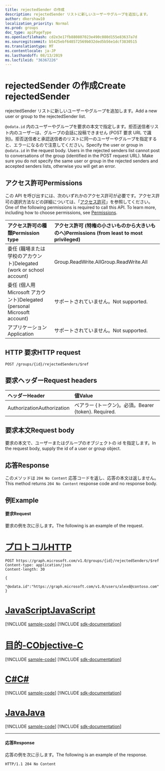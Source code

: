 ```yaml
---
title: rejectedSender の作成
description: rejectedSender リストに新しいユーザーやグループを追加します。
author: dkershaw10
localization_priority: Normal
ms.prod: groups
doc_type: apiPageType
ms.openlocfilehash: cd2e3e17fb880807023e490c080d155e83637a7d
ms.sourcegitcommit: b5425ebf648572569b032ded5b56e1dcf3830515
ms.translationtype: MT
ms.contentlocale: ja-JP
ms.lasthandoff: 08/13/2019
ms.locfileid: "36367226"
---
```

# <a name="create-rejectedsender"></a><span data-ttu-id="f6fb4-103">rejectedSender の作成</span><span class="sxs-lookup"><span data-stu-id="f6fb4-103">Create rejectedSender</span></span>
<span data-ttu-id="f6fb4-104">rejectedSender リストに新しいユーザーやグループを追加します。</span><span class="sxs-lookup"><span data-stu-id="f6fb4-104">Add a new user or group to the rejectedSender list.</span></span>

<span data-ttu-id="f6fb4-p101">`@odata.id` 内のユーザーやグループを要求の本文で指定します。拒否送信者リスト内のユーザーは、グループの会話に投稿できません (POST 要求 URL で識別)。拒否送信者と承認送信者のリストに同一のユーザーやグループを指定すると、エラーになるので注意してください。</span><span class="sxs-lookup"><span data-stu-id="f6fb4-p101">Specify the user or group in `@odata.id` in the request body. Users in the rejected senders list cannot post to conversations of the group (identified in the POST request URL). Make sure you do not specify the same user or group in the rejected senders and accepted senders lists, otherwise you will get an error.</span></span>

## <a name="permissions"></a><span data-ttu-id="f6fb4-108">アクセス許可</span><span class="sxs-lookup"><span data-stu-id="f6fb4-108">Permissions</span></span>
<span data-ttu-id="f6fb4-p102">この API を呼び出すには、次のいずれかのアクセス許可が必要です。アクセス許可の選択方法などの詳細については、「[アクセス許可](/graph/permissions-reference)」を参照してください。</span><span class="sxs-lookup"><span data-stu-id="f6fb4-p102">One of the following permissions is required to call this API. To learn more, including how to choose permissions, see [Permissions](/graph/permissions-reference).</span></span>

|<span data-ttu-id="f6fb4-111">アクセス許可の種類</span><span class="sxs-lookup"><span data-stu-id="f6fb4-111">Permission type</span></span>      | <span data-ttu-id="f6fb4-112">アクセス許可 (特権の小さいものから大きいものへ)</span><span class="sxs-lookup"><span data-stu-id="f6fb4-112">Permissions (from least to most privileged)</span></span>              |
|:--------------------|:---------------------------------------------------------|
|<span data-ttu-id="f6fb4-113">委任 (職場または学校のアカウント)</span><span class="sxs-lookup"><span data-stu-id="f6fb4-113">Delegated (work or school account)</span></span> | <span data-ttu-id="f6fb4-114">Group.ReadWrite.All</span><span class="sxs-lookup"><span data-stu-id="f6fb4-114">Group.ReadWrite.All</span></span>    |
|<span data-ttu-id="f6fb4-115">委任 (個人用 Microsoft アカウント)</span><span class="sxs-lookup"><span data-stu-id="f6fb4-115">Delegated (personal Microsoft account)</span></span> | <span data-ttu-id="f6fb4-116">サポートされていません。</span><span class="sxs-lookup"><span data-stu-id="f6fb4-116">Not supported.</span></span>    |
|<span data-ttu-id="f6fb4-117">アプリケーション</span><span class="sxs-lookup"><span data-stu-id="f6fb4-117">Application</span></span> | <span data-ttu-id="f6fb4-118">サポートされていません。</span><span class="sxs-lookup"><span data-stu-id="f6fb4-118">Not supported.</span></span> |

## <a name="http-request"></a><span data-ttu-id="f6fb4-119">HTTP 要求</span><span class="sxs-lookup"><span data-stu-id="f6fb4-119">HTTP request</span></span>
<!-- { "blockType": "ignored" } -->
```http
POST /groups/{id}/rejectedSenders/$ref
```
## <a name="request-headers"></a><span data-ttu-id="f6fb4-120">要求ヘッダー</span><span class="sxs-lookup"><span data-stu-id="f6fb4-120">Request headers</span></span>
| <span data-ttu-id="f6fb4-121">ヘッダー</span><span class="sxs-lookup"><span data-stu-id="f6fb4-121">Header</span></span>       | <span data-ttu-id="f6fb4-122">値</span><span class="sxs-lookup"><span data-stu-id="f6fb4-122">Value</span></span> |
|:---------------|:--------|
| <span data-ttu-id="f6fb4-123">Authorization</span><span class="sxs-lookup"><span data-stu-id="f6fb4-123">Authorization</span></span>  | <span data-ttu-id="f6fb4-p103">ベアラー {トークン}。必須。</span><span class="sxs-lookup"><span data-stu-id="f6fb4-p103">Bearer {token}. Required.</span></span>  |

## <a name="request-body"></a><span data-ttu-id="f6fb4-126">要求本文</span><span class="sxs-lookup"><span data-stu-id="f6fb4-126">Request body</span></span>
<span data-ttu-id="f6fb4-127">要求の本文で、ユーザーまたはグループのオブジェクトの id を指定します。</span><span class="sxs-lookup"><span data-stu-id="f6fb4-127">In the request body, supply the id of a user or group object.</span></span>

## <a name="response"></a><span data-ttu-id="f6fb4-128">応答</span><span class="sxs-lookup"><span data-stu-id="f6fb4-128">Response</span></span>
<span data-ttu-id="f6fb4-129">このメソッドは `204 No Content` 応答コードを返し、応答の本文は返しません。</span><span class="sxs-lookup"><span data-stu-id="f6fb4-129">This method returns `204 No Content` response code and no response body.</span></span>

## <a name="example"></a><span data-ttu-id="f6fb4-130">例</span><span class="sxs-lookup"><span data-stu-id="f6fb4-130">Example</span></span>
#### <a name="request"></a><span data-ttu-id="f6fb4-131">要求</span><span class="sxs-lookup"><span data-stu-id="f6fb4-131">Request</span></span>
<span data-ttu-id="f6fb4-132">要求の例を次に示します。</span><span class="sxs-lookup"><span data-stu-id="f6fb4-132">The following is an example of the request.</span></span>

# <a name="httptabhttp"></a>[<span data-ttu-id="f6fb4-133">プロトコル</span><span class="sxs-lookup"><span data-stu-id="f6fb4-133">HTTP</span></span>](#tab/http)
<!-- {
  "blockType": "request",
  "name": "create_rejectedsenders_from_group"
}-->
```http
POST https://graph.microsoft.com/v1.0/groups/{id}/rejectedSenders/$ref
Content-type: application/json
Content-length: 30

{
  "@odata.id":"https://graph.microsoft.com/v1.0/users/alexd@contoso.com"
}
```
# <a name="javascripttabjavascript"></a>[<span data-ttu-id="f6fb4-134">JavaScript</span><span class="sxs-lookup"><span data-stu-id="f6fb4-134">JavaScript</span></span>](#tab/javascript)
[!INCLUDE [sample-code](../includes/snippets/javascript/create-rejectedsenders-from-group-javascript-snippets.md)]
[!INCLUDE [sdk-documentation](../includes/snippets/snippets-sdk-documentation-link.md)]

# <a name="objective-ctabobjc"></a>[<span data-ttu-id="f6fb4-135">目的-C</span><span class="sxs-lookup"><span data-stu-id="f6fb4-135">Objective-C</span></span>](#tab/objc)
[!INCLUDE [sample-code](../includes/snippets/objc/create-rejectedsenders-from-group-objc-snippets.md)]
[!INCLUDE [sdk-documentation](../includes/snippets/snippets-sdk-documentation-link.md)]

# <a name="ctabcsharp"></a>[<span data-ttu-id="f6fb4-136">C#</span><span class="sxs-lookup"><span data-stu-id="f6fb4-136">C#</span></span>](#tab/csharp)
[!INCLUDE [sample-code](../includes/snippets/csharp/create-rejectedsenders-from-group-csharp-snippets.md)]
[!INCLUDE [sdk-documentation](../includes/snippets/snippets-sdk-documentation-link.md)]

# <a name="javatabjava"></a>[<span data-ttu-id="f6fb4-137">Java</span><span class="sxs-lookup"><span data-stu-id="f6fb4-137">Java</span></span>](#tab/java)
[!INCLUDE [sample-code](../includes/snippets/java/create-rejectedsenders-from-group-java-snippets.md)]
[!INCLUDE [sdk-documentation](../includes/snippets/snippets-sdk-documentation-link.md)]

---

#### <a name="response"></a><span data-ttu-id="f6fb4-138">応答</span><span class="sxs-lookup"><span data-stu-id="f6fb4-138">Response</span></span>
<span data-ttu-id="f6fb4-139">応答の例を次に示します。</span><span class="sxs-lookup"><span data-stu-id="f6fb4-139">The following is an example of the response.</span></span>
<!-- {
  "blockType": "response",
  "truncated": true
} -->
```http
HTTP/1.1 204 No Content
```

<!-- uuid: 8fcb5dbc-d5aa-4681-8e31-b001d5168d79
2015-10-25 14:57:30 UTC -->
<!-- {
  "type": "#page.annotation",
  "description": "Create rejectedSender",
  "keywords": "",
  "section": "documentation",
  "tocPath": "",
  "suppressions": [
  ]
}-->
